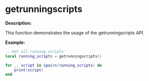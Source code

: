# getrunningscripts

**Description:**

This function demonstrates the usage of the getrunningscripts API.

**Example:**

```lua
-- Get all running scripts
local running_scripts = getrunningscripts()

for _, script in ipairs(running_scripts) do
    print(script)
end
```
